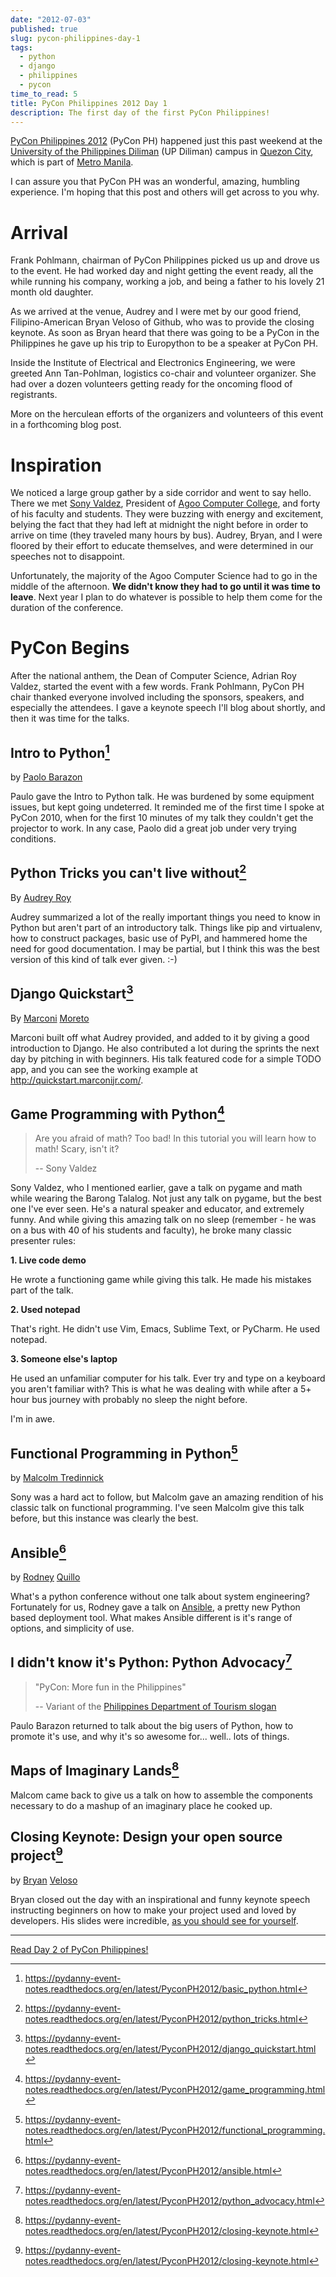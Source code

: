 ```yaml
---
date: "2012-07-03"
published: true
slug: pycon-philippines-day-1
tags:
  - python
  - django
  - philippines
  - pycon
time_to_read: 5
title: PyCon Philippines 2012 Day 1
description: The first day of the first PyCon Philippines!
---
```


[PyCon Philippines 2012](http://ph.pycon.org) (PyCon PH) happened just
this past weekend at the [University of the Philippines
Diliman](http://www.upd.edu.ph/) (UP Diliman) campus in [Quezon
City](http://en.wikipedia.org/wiki/Quezon_City), which is part of [Metro
Manila](http://en.wikipedia.org/wiki/Metro_Manila).

I can assure you that PyCon PH was an wonderful, amazing, humbling
experience. I'm hoping that this post and others will get across to you
why.

# Arrival

Frank Pohlmann, chairman of PyCon Philippines picked us up and drove us
to the event. He had worked day and night getting the event ready, all
the while running his company, working a job, and being a father to his
lovely 21 month old daughter.

As we arrived at the venue, Audrey and I were met by our good friend,
Filipino-American Bryan Veloso of Github, who was to provide the closing
keynote. As soon as Bryan heard that there was going to be a PyCon in
the Philippines he gave up his trip to Europython to be a speaker at
PyCon PH.

Inside the Institute of Electrical and Electronics Engineering, we were
greeted Ann Tan-Pohlman, logistics co-chair and volunteer organizer. She
had over a dozen volunteers getting ready for the oncoming flood of
registrants.

More on the herculean efforts of the organizers and volunteers of this
event in a forthcoming blog post.

# Inspiration

We noticed a large group gather by a side corridor and went to say
hello. There we met [Sony Valdez](https://twitter.com/mrvaldez),
President of [Agoo Computer College](http://www.13hq.com/), and forty of
his faculty and students. They were buzzing with energy and excitement,
belying the fact that they had left at midnight the night before in
order to arrive on time (they traveled many hours by bus). Audrey,
Bryan, and I were floored by their effort to educate themselves, and
were determined in our speeches not to disappoint.

Unfortunately, the majority of the Agoo Computer Science had to go in
the middle of the afternoon. **We didn't know they had to go until it
was time to leave**. Next year I plan to do whatever is possible to help
them come for the duration of the conference.

# PyCon Begins

After the national anthem, the Dean of Computer Science, Adrian Roy
Valdez, started the event with a few words. Frank Pohlmann, PyCon PH
chair thanked everyone involved including the sponsors, speakers, and
especially the attendees. I gave a keynote speech I'll blog about
shortly, and then it was time for the talks.

## Intro to Python[^1]

by [Paolo Barazon](http://twitter.com/titopao)

Paulo gave the Intro to Python talk. He was burdened by some equipment
issues, but kept going undeterred. It reminded me of the first time I
spoke at PyCon 2010, when for the first 10 minutes of my talk they
couldn't get the projector to work. In any case, Paolo did a great job
under very trying conditions.

## Python Tricks you can't live without[^2]

By [Audrey Roy](http://audreymroy.com)

Audrey summarized a lot of the really important things you need to know
in Python but aren't part of an introductory talk. Things like pip and
virtualenv, how to construct packages, basic use of PyPI, and hammered
home the need for good documentation. I may be partial, but I think this
was the best version of this kind of talk ever given. :-)

## Django Quickstart[^3]

By [Marconi](http://marconijr.com/)
[Moreto](https://twitter.com/marconimjr)

Marconi built off what Audrey provided, and added to it by giving a good
introduction to Django. He also contributed a lot during the sprints the
next day by pitching in with beginners. His talk featured code for a
simple TODO app, and you can see the working example at
<http://quickstart.marconijr.com/>.

## Game Programming with Python[^4]

> Are you afraid of math? Too bad! In this tutorial you will learn how
> to math! Scary, isn't it?
>
> -- Sony Valdez

Sony Valdez, who I mentioned earlier, gave a talk on pygame and math
while wearing the Barong Talalog. Not just any talk on pygame, but the
best one I've ever seen. He's a natural speaker and educator, and
extremely funny. And while giving this amazing talk on no sleep
(remember - he was on a bus with 40 of his students and faculty), he
broke many classic presenter rules:

**1. Live code demo**

He wrote a functioning game while giving this talk. He made his mistakes
part of the talk.

**2. Used notepad**

That's right. He didn't use Vim, Emacs, Sublime Text, or PyCharm. He
used notepad.

**3. Someone else's laptop**

He used an unfamiliar computer for his talk. Ever try and type on a
keyboard you aren't familiar with? This is what he was dealing with
while after a 5+ hour bus journey with probably no sleep the night
before.

I'm in awe.

## Functional Programming in Python[^5]

by [Malcolm Tredinnick](https://twitter.com/malcolmt)

Sony was a hard act to follow, but Malcolm gave an amazing rendition of
his classic talk on functional programming. I've seen Malcolm give this
talk before, but this instance was clearly the best.

## Ansible[^6]

by [Rodney](http://capsunlock.net) [Quillo](https://github.com/cocoy)

What's a python conference without one talk about system engineering?
Fortunately for us, Rodney gave a talk on
[Ansible](http://ansible.github.com/), a pretty new Python based
deployment tool. What makes Ansible different is it's range of options,
and simplicity of use.

## I didn't know it's Python: Python Advocacy[^7]

> "PyCon: More fun in the Philippines"
>
> -- Variant of the [Philippines Department of Tourism
> slogan](http://www.itsmorefuninthephilippines.com/)

Paulo Barazon returned to talk about the big users of Python, how to
promote it's use, and why it's so awesome for... well.. lots of
things.

## Maps of Imaginary Lands[^8]

Malcom came back to give us a talk on how to assemble the components
necessary to do a mashup of an imaginary place he cooked up.

## Closing Keynote: Design your open source project[^9]

by [Bryan](https://twitter.com/bryanveloso)
[Veloso](http://avalonstar.com/)

Bryan closed out the day with an inspirational and funny keynote speech
instructing beginners on how to make your project used and loved by
developers. His slides were incredible, [as you should see for
yourself](https://speakerdeck.com/u/bryan/p/design-your-own-open-source-project).

---

[Read Day 2 of PyCon Philippines!](https://pydanny.com/pycon-philippines-day-1.html)

[^1]: <https://pydanny-event-notes.readthedocs.org/en/latest/PyconPH2012/basic_python.html>
[^2]: <https://pydanny-event-notes.readthedocs.org/en/latest/PyconPH2012/python_tricks.html>
[^3]: <https://pydanny-event-notes.readthedocs.org/en/latest/PyconPH2012/django_quickstart.html>
[^4]: <https://pydanny-event-notes.readthedocs.org/en/latest/PyconPH2012/game_programming.html>
[^5]: <https://pydanny-event-notes.readthedocs.org/en/latest/PyconPH2012/functional_programming.html>
[^6]: <https://pydanny-event-notes.readthedocs.org/en/latest/PyconPH2012/ansible.html>
[^7]: <https://pydanny-event-notes.readthedocs.org/en/latest/PyconPH2012/python_advocacy.html>
[^8]: <https://pydanny-event-notes.readthedocs.org/en/latest/PyconPH2012/closing-keynote.html>
[^9]: <https://pydanny-event-notes.readthedocs.org/en/latest/PyconPH2012/closing-keynote.html>
